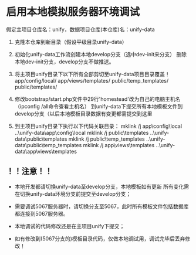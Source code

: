 # 启用本地模拟服务器环境调试

假定主项目仓库名：unify，数据项目仓库(本仓库)名：unify-data


1. 克隆本仓库到新目录（假设平级目录unify-data）

2. 初始化unify-data工作流创建本地develop分支（选中dev-init来分支）
删除本地dev-init分支，develop分支不做推送。

3. 将主项目unify目录下以下所有全部剪切至unify-data项目目录覆盖！
app/config/local/
app/views/templates/
public/temp_templates/
public/templates/

4. 修改bootstrap/start.php文件中29行'homestead'改为自己的电脑主机名（ipconfig /all命令查看主机名）
到unify-data下提交所有本地模板文件到develop分支（以后本地模板目录数据有变更都需提交到这里

6. 到主项目unify目录下执行以下代码关联目录：
mklink /j app\config\local ..\unify-data\app\config\local
mklink /j public\templates ..\unify-data\public\templates
mklink /j public\temp_templates ..\unify-data\public\temp_templates
mklink /j app\views\templates ..\unify-data\app\views\templates


## ！！注意！！

 - 本地开发都请切换unify-data至develop分支，本地模板如有更新
   所有变化需在切换unify-data环境分支前提交至develop分支；
 - 需要调试5067服务器时，请切换分支至5067，此时所有模板文件包括数据库都连接到5067服务器。

 - 本地调试的代码修改还是在主项目unify下提交；
 - 如有修改到(5067分支的)模板目录代码，仅做本地调试用，调试完毕后丢弃修改！
